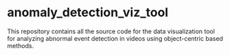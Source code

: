 # anomaly_detection_viz_tool
This repository contains all the source code for the data visualization tool for analyzing abnormal event detection in videos using object-centric based methods.
